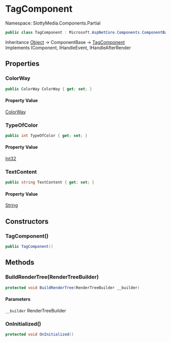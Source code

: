 # TagComponent

Namespace: SlottyMedia.Components.Partial

```csharp
public class TagComponent : Microsoft.AspNetCore.Components.ComponentBase, Microsoft.AspNetCore.Components.IComponent, Microsoft.AspNetCore.Components.IHandleEvent, Microsoft.AspNetCore.Components.IHandleAfterRender
```

Inheritance [Object](https://docs.microsoft.com/en-us/dotnet/api/system.object) → ComponentBase → [TagComponent](./slottymedia.components.partial.tagcomponent.md)<br>
Implements IComponent, IHandleEvent, IHandleAfterRender

## Properties

### **ColorWay**

```csharp
public ColorWay ColorWay { get; set; }
```

#### Property Value

[ColorWay](./slottymedia.components.partial.enum.colorway.md)<br>

### **TypeOfColor**

```csharp
public int TypeOfColor { get; set; }
```

#### Property Value

[Int32](https://docs.microsoft.com/en-us/dotnet/api/system.int32)<br>

### **TextContent**

```csharp
public string TextContent { get; set; }
```

#### Property Value

[String](https://docs.microsoft.com/en-us/dotnet/api/system.string)<br>

## Constructors

### **TagComponent()**

```csharp
public TagComponent()
```

## Methods

### **BuildRenderTree(RenderTreeBuilder)**

```csharp
protected void BuildRenderTree(RenderTreeBuilder __builder)
```

#### Parameters

`__builder` RenderTreeBuilder<br>

### **OnInitialized()**

```csharp
protected void OnInitialized()
```
